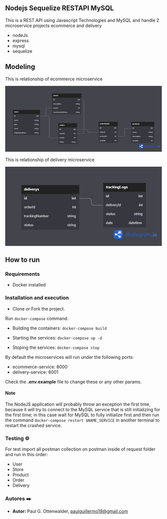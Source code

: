 ## Nodejs Sequelize RESTAPI MySQL

This is a REST API using Javascript Technologies and MySQL and handle 2 microservice projects ecommerce and delivery

- nodeJs
- express
- mysql
- sequelize

## Modeling

This is relationship of ecommerce microservice

![](./docs/Ecommerce-service.png)

This is relationship of delivery microservice

![](./docs/delivery-service.png)

## How to run

### Requirements
- Docker installed

### Installation and execution
- Clone or Fork the project.

Run ```docker-compose``` command.

* Building the containers: ```docker-compose build```

* Starting the services: ```docker-compose up -d```

* Stoping the services: ```docker-compose stop```

By default the microservices will run under the following ports:
- ecommerce-service: 8000
- delivery-service: 8001

Check the **.env.example** file to change these or any other params.
#### Note

The NodeJS application will probably throw an exception the first time, because it will try to connect to the MySQL service that is still initializing for the first time; in this case wait for MySQL to fully initialize first and then run the command `docker-compose restart $NAME_SERVICE` in another terminal to restart the crashed service.

### Testing ⚙️

For test import all postman collection on postman inside of request folder and run in this order:
- User
- Store
- Product
- Order
- Delivery

### Autores ✒️

* **Autor:** Paul G. Ottenwalder, paulguillermo19@gmail.com



